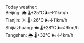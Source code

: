 Today weather:  
Beijing: 🌦   🌡️+25°C 🌬️→11km/h  
Tianjin: ☀️   🌡️+26°C 🌬️↓11km/h  
Shijiazhuang: ☁️   🌡️+28°C 🌬️↙9km/h  
Tangshan: 🌦   🌡️+32°C 🌬️↓4km/h  
